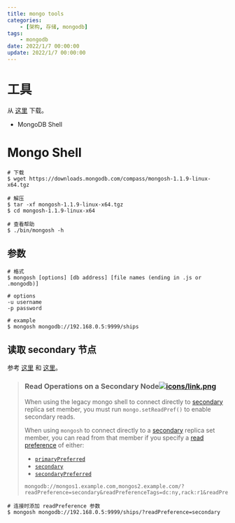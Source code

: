 ```yaml
---
title: mongo tools
categories: 
	- [架构, 存储, mongodb]
tags:
	- mongodb
date: 2022/1/7 00:00:00
update: 2022/1/7 00:00:00
---
```


# 工具

从 [这里](https://www.mongodb.com/try/download/shell) 下载。

- MongoDB Shell 

# Mongo Shell

```shell
# 下载
$ wget https://downloads.mongodb.com/compass/mongosh-1.1.9-linux-x64.tgz

# 解压
$ tar -xf mongosh-1.1.9-linux-x64.tgz
$ cd mongosh-1.1.9-linux-x64

# 查看帮助
$ ./bin/mongosh -h
```

## 参数

```shell
# 格式
$ mongosh [options] [db address] [file names (ending in .js or .mongodb)]

# options
-u username
-p password

# example
$ mongosh mongodb://192.168.0.5:9999/ships
```

## 读取 secondary 节点

参考 [这里](https://docs.mongodb.com/mongodb-shell/reference/compatibility/) 和 [这里](https://docs.mongodb.com/manual/reference/connection-string/#mongodb-urioption-urioption.readPreference)。

> ### Read Operations on a Secondary Node[![icons/link.png](https://docs.mongodb.com/mongodb-shell/assets/link.png)](https://docs.mongodb.com/mongodb-shell/reference/compatibility/#read-operations-on-a-secondary-node)
>
> When using the legacy mongo shell to connect directly to [secondary](https://docs.mongodb.com/manual/reference/glossary/#std-term-secondary) replica set member, you must run `mongo.setReadPref()` to enable secondary reads.
>
> When using `mongosh` to connect directly to a [secondary](https://docs.mongodb.com/manual/reference/glossary/#std-term-secondary) replica set member, you can read from that member if you specify a [read preference](https://docs.mongodb.com/manual/core/read-preference/) of either:
>
> - [`primaryPreferred`](https://docs.mongodb.com/manual/core/read-preference/#mongodb-readmode-primaryPreferred)
> - [`secondary`](https://docs.mongodb.com/manual/core/read-preference/#mongodb-readmode-secondary)
> - [`secondaryPreferred`](https://docs.mongodb.com/manual/core/read-preference/#mongodb-readmode-secondaryPreferred)
>
> ```shell
> mongodb://mongos1.example.com,mongos2.example.com/?readPreference=secondary&readPreferenceTags=dc:ny,rack:r1&readPreferenceTags=dc:ny&readPreferenceTags=
> ```

```shell
# 连接时添加 readPreference 参数
$ mongosh mongodb://192.168.0.5:9999/ships/?readPreference=secondary
```

